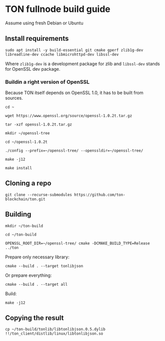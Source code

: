 # TON fullnode build guide

Assume using fresh Debian or Ubuntu

## Install requirements
`sudo apt install -y build-essential git cmake gperf zlib1g-dev libreadline-dev ccache libmicrohttpd-dev libssl-dev`

Where `zlib1g-dev` is a development package for zlib and `libssl-dev` stands for OpenSSL dev package.

### Buildin a right version of OpenSSL
Because TON itself depends on OpenSSL 1.0, it has to be built from sources.

`cd ~`

`wget https://www.openssl.org/source/openssl-1.0.2t.tar.gz`

`tar -xzf openssl-1.0.2t.tar.gz`

`mkdir ~/openssl-tree`

`cd ~/openssl-1.0.2t`

`./config --prefix=~/openssl-tree/ --openssldir=~/openssl-tree/`

`make -j12`

`make install`

## Cloning a repo

`git clone --recurse-submodules https://github.com/ton-blockchain/ton.git`


## Building

`mkdir ~/ton-build`

`cd ~/ton-build`

`OPENSSL_ROOT_DIR=~/openssl-tree/ cmake -DCMAKE_BUILD_TYPE=Release ../ton`

Prepare only necessary library:

`cmake --build . --target tonlibjson`

Or prepare everything:

`cmake --build . --target all`

Build:

`make -j12`

## Copying the result

`cp ~/ton-build/tonlib/libtonlibjson.0.5.dylib !!/ton_client/distlib/linux/libtonlibjson.so`
